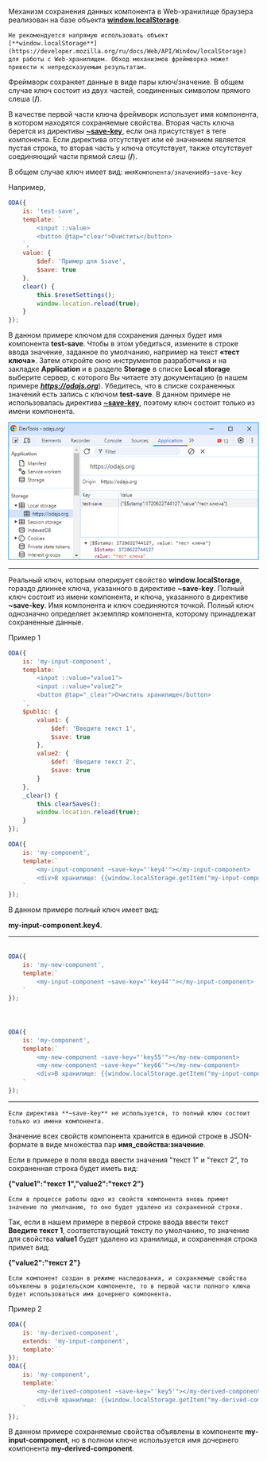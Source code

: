﻿Механизм сохранения данных компонента в Web-хранилище браузера реализован на базе объекта [**window.localStorage**](https://developer.mozilla.org/ru/docs/Web/API/Window/localStorage).

```warning_md
Не рекомендуется напрямую использовать объект [**window.localStorage**](https://developer.mozilla.org/ru/docs/Web/API/Window/localStorage) для работы с Web-хранилищем. Обход механизмов фреймворка может привести к непредсказуемым результатам.
```

Фреймворк сохраняет данные в виде пары ключ/значение. В общем случае ключ состоит из двух частей, соединенных символом прямого слеша (**/**).

В качестве первой части ключа фреймворк использует имя компонента, в котором находятся сохраняемые свойства. Вторая часть ключа берется из директивы [**~save-key**](./index.html#structure-template-jsx-directives-~save-key.md), если она присутствует в теге компонента. Если директива отсутствует или её значением является пустая строка, то вторая часть у ключа отсутствует, также отсутствует соединяющий части прямой слеш (**/**).

В общем случае ключ имеет вид: `имяКомпонента/значениеИз~save-key`

Например,

```javascript _run_edit_[test-save.js]
ODA({
    is: 'test-save',
    template: `
        <input ::value>
        <button @tap="clear">Очистить</button>
    `,
    value: {
        $def: 'Пример для $save',
        $save: true
    },
    clear() {
        this.$resetSettings();
        window.location.reload(true);
    }
});
```

В данном примере ключом для сохранения данных будет имя компонента **test-save**. Чтобы в этом убедиться, измените в строке ввода значение, заданное по умолчанию, например на текст **«тест ключа»**. Затем откройте окно инструментов разработчика и на закладке **Application** и в разделе **Storage** в списке **Local storage** выберите сервер, с которого Вы читаете эту документацию (в нашем примере ***https://odajs.org***). Убедитесь, что в списке сохраненных значений есть запись с ключом **test-save**. В данном примере не использовалась директива [**~save-key**](./index.html#structure-template-jsx-directives-~save-key.md), поэтому ключ состоит только из имени компонента.

![Запись в Web-хранилище](learn/_help/ru/_images/structure-props-modifiers-$save-additional-1.png "Запись в Web-хранилище")


---




Реальный ключ, которым оперирует свойство **window.localStorage**, гораздо длиннее ключа, указанного в директиве **~save-key**. Полный ключ состоит из имени компонента, и ключа, указанного в директиве **~save-key**. Имя компонента и ключ соединяются точкой. Полный ключ однозначно определяет экземпляр компонента, которому принадлежат сохраненные данные.

Пример 1

```javascript _edit_[my-input-component.js]
ODA({
    is: 'my-input-component',
    template: `
        <input ::value="value1">
        <input ::value="value2">
        <button @tap="_clear">Очистить хранилище</button>
    `,
    $public: {
        value1: {
            $def: 'Введите текст 1',
            $save: true
        },
        value2: {
            $def: 'Введите текст 2',
            $save: true
        }
    },
    _clear() {
        this.clearSaves();
        window.location.reload(true);
    }
});
```

```javascript _run_edit_[my-component.js]_{my-input-component.js}
ODA({
    is: 'my-component',
    template:`
        <my-input-component ~save-key="'key4'"></my-input-component>
        <div>В хранилище: {{window.localStorage.getItem("my-input-component.key4")}}</div>
    `
});
```

В данном примере полный ключ имеет вид:

**my-input-component.key4**.

---


```javascript _run_edit_[my-component.js]_{my-input-component.js}

ODA({
    is: 'my-new-component',
    template:`
        <my-input-component ~save-key="'key44'"></my-input-component>
    `
});



ODA({
    is: 'my-component',
    template:`
        <my-new-component ~save-key="'key55'"></my-new-component>
        <my-new-component ~save-key="'key66'"></my-new-component>
        <div>В хранилище: {{window.localStorage.getItem("my-input-component/key4")}}</div>
    `
});
```




---

```info_md
Если директива **~save-key** не используется, то полный ключ состоит только из имени компонента.
```

Значение всех свойств компонента хранится в единой строке в JSON-формате в виде множества пар **имя_свойства:значение**.

Если в примере в поля ввода ввести значения "текст 1" и "текст 2", то сохраненная строка будет иметь вид:

**{"value1":"текст 1","value2":"текст 2"}**

```info_md
Если в процессе работы одно из свойств компонента вновь примет значение по умолчанию, то оно будет удалено из сохраненной строки.
```

Так, если в нашем примере в первой строке ввода ввести текст **Введите текст 1**, соответствующий тексту по умолчанию, то значение для свойства **value1** будет удалено из хранилища, и сохраненная строка примет вид:

**{"value2":"текст 2"}**

```info_md
Если компонент создан в режиме наследования, и сохраняемые свойства объявлены в родительском компоненте, то в первой части полного ключа будет использоваться имя дочернего компонента.
```

Пример 2

```javascript _run_edit_[my-component.js]_{my-input-component.js}
ODA({
    is: 'my-derived-component',
    extends: 'my-input-component',
    template:``
});
ODA({
    is: 'my-component',
    template:`
        <my-derived-component ~save-key="'key5'"></my-derived-component>
        <div>В хранилище: {{window.localStorage.getItem("my-derived-component.key5")}}</div>
    `
});
```

В данном примере сохраняемые свойства объявлены в компоненте **my-input-component**, но в полном ключе используется имя дочернего компонента **my-derived-component**.
